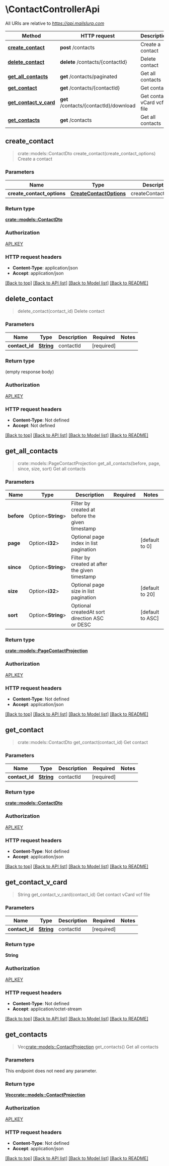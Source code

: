 # \ContactControllerApi

All URIs are relative to *https://api.mailslurp.com*

| Method                                                            | HTTP request                           | Description                |
| ----------------------------------------------------------------- | -------------------------------------- | -------------------------- |
| [**create_contact**](ContactControllerApi#create_contact)         | **post** /contacts                     | Create a contact           |
| [**delete_contact**](ContactControllerApi#delete_contact)         | **delete** /contacts/{contactId}       | Delete contact             |
| [**get_all_contacts**](ContactControllerApi#get_all_contacts)     | **get** /contacts/paginated            | Get all contacts           |
| [**get_contact**](ContactControllerApi#get_contact)               | **get** /contacts/{contactId}          | Get contact                |
| [**get_contact_v_card**](ContactControllerApi#get_contact_v_card) | **get** /contacts/{contactId}/download | Get contact vCard vcf file |
| [**get_contacts**](ContactControllerApi#get_contacts)             | **get** /contacts                      | Get all contacts           |

## create_contact

> crate::models::ContactDto create_contact(create_contact_options)
> Create a contact

### Parameters

| Name                       | Type                                             | Description          | Required   | Notes |
| -------------------------- | ------------------------------------------------ | -------------------- | ---------- | ----- |
| **create_contact_options** | [**CreateContactOptions**](CreateContactOptions) | createContactOptions | [required] |

### Return type

[**crate::models::ContactDto**](ContactDto)

### Authorization

[API_KEY](../README#API_KEY)

### HTTP request headers

- **Content-Type**: application/json
- **Accept**: application/json

[[Back to top]](#) [[Back to API list]](../README#documentation-for-api-endpoints) [[Back to Model list]](../README#documentation-for-models) [[Back to README]](../README)

## delete_contact

> delete_contact(contact_id)
> Delete contact

### Parameters

| Name           | Type           | Description | Required   | Notes |
| -------------- | -------------- | ----------- | ---------- | ----- |
| **contact_id** | [**String**]() | contactId   | [required] |

### Return type

(empty response body)

### Authorization

[API_KEY](../README#API_KEY)

### HTTP request headers

- **Content-Type**: Not defined
- **Accept**: Not defined

[[Back to top]](#) [[Back to API list]](../README#documentation-for-api-endpoints) [[Back to Model list]](../README#documentation-for-models) [[Back to README]](../README)

## get_all_contacts

> crate::models::PageContactProjection get_all_contacts(before, page, since, size, sort)
> Get all contacts

### Parameters

| Name       | Type               | Description                                     | Required | Notes            |
| ---------- | ------------------ | ----------------------------------------------- | -------- | ---------------- |
| **before** | Option<**String**> | Filter by created at before the given timestamp |          |
| **page**   | Option<**i32**>    | Optional page index in list pagination          |          | [default to 0]   |
| **since**  | Option<**String**> | Filter by created at after the given timestamp  |          |
| **size**   | Option<**i32**>    | Optional page size in list pagination           |          | [default to 20]  |
| **sort**   | Option<**String**> | Optional createdAt sort direction ASC or DESC   |          | [default to ASC] |

### Return type

[**crate::models::PageContactProjection**](PageContactProjection)

### Authorization

[API_KEY](../README#API_KEY)

### HTTP request headers

- **Content-Type**: Not defined
- **Accept**: application/json

[[Back to top]](#) [[Back to API list]](../README#documentation-for-api-endpoints) [[Back to Model list]](../README#documentation-for-models) [[Back to README]](../README)

## get_contact

> crate::models::ContactDto get_contact(contact_id)
> Get contact

### Parameters

| Name           | Type           | Description | Required   | Notes |
| -------------- | -------------- | ----------- | ---------- | ----- |
| **contact_id** | [**String**]() | contactId   | [required] |

### Return type

[**crate::models::ContactDto**](ContactDto)

### Authorization

[API_KEY](../README#API_KEY)

### HTTP request headers

- **Content-Type**: Not defined
- **Accept**: application/json

[[Back to top]](#) [[Back to API list]](../README#documentation-for-api-endpoints) [[Back to Model list]](../README#documentation-for-models) [[Back to README]](../README)

## get_contact_v_card

> String get_contact_v_card(contact_id)
> Get contact vCard vcf file

### Parameters

| Name           | Type           | Description | Required   | Notes |
| -------------- | -------------- | ----------- | ---------- | ----- |
| **contact_id** | [**String**]() | contactId   | [required] |

### Return type

**String**

### Authorization

[API_KEY](../README#API_KEY)

### HTTP request headers

- **Content-Type**: Not defined
- **Accept**: application/octet-stream

[[Back to top]](#) [[Back to API list]](../README#documentation-for-api-endpoints) [[Back to Model list]](../README#documentation-for-models) [[Back to README]](../README)

## get_contacts

> Vec<crate::models::ContactProjection> get_contacts()
> Get all contacts

### Parameters

This endpoint does not need any parameter.

### Return type

[**Vec<crate::models::ContactProjection>**](ContactProjection)

### Authorization

[API_KEY](../README#API_KEY)

### HTTP request headers

- **Content-Type**: Not defined
- **Accept**: application/json

[[Back to top]](#) [[Back to API list]](../README#documentation-for-api-endpoints) [[Back to Model list]](../README#documentation-for-models) [[Back to README]](../README)
